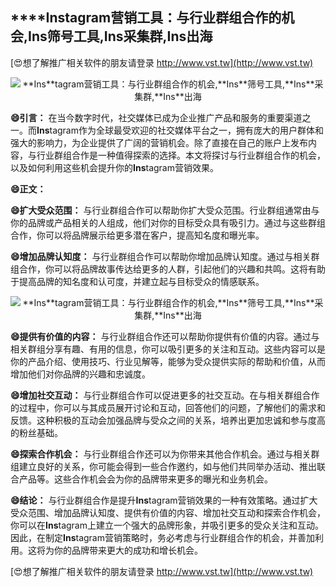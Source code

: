 ## ****Ins**tagram营销工具：与行业群组合作的机会,**Ins**筛号工具,**Ins**采集群,**Ins**出海**

[😍想了解推广相关软件的朋友请登录 http://www.vst.tw](http://www.vst.tw)

 <center><img src="https://vst.tw/MP4/tuiguang/png/2.png" alt="**Ins**tagram营销工具：与行业群组合作的机会,**Ins**筛号工具,**Ins**采集群,**Ins**出海"></center>

**😄引言：**
在当今数字时代，社交媒体已成为企业推广产品和服务的重要渠道之一。而**Ins**tagram作为全球最受欢迎的社交媒体平台之一，拥有庞大的用户群体和强大的影响力，为企业提供了广阔的营销机会。除了直接在自己的账户上发布内容，与行业群组合作是一种值得探索的选择。本文将探讨与行业群组合作的机会，以及如何利用这些机会提升你的**Ins**tagram营销效果。

**😄正文：**

**😄扩大受众范围：**
与行业群组合作可以帮助你扩大受众范围。行业群组通常由与你的品牌或产品相关的人组成，他们对你的目标受众具有吸引力。通过与这些群组合作，你可以将品牌展示给更多潜在客户，提高知名度和曝光率。

**😄增加品牌认知度：**
与行业群组合作可以帮助你增加品牌认知度。通过与相关群组合作，你可以将品牌故事传达给更多的人群，引起他们的兴趣和共鸣。这将有助于提高品牌的知名度和认可度，并建立起与目标受众的情感联系。

 <center><img src="https://vst.tw/MP4/tuiguang/png/1.png" alt="**Ins**tagram营销工具：与行业群组合作的机会,**Ins**筛号工具,**Ins**采集群,**Ins**出海"></center>

**😄提供有价值的内容：**
与行业群组合作还可以帮助你提供有价值的内容。通过与相关群组分享有趣、有用的信息，你可以吸引更多的关注和互动。这些内容可以是你的产品介绍、使用技巧、行业见解等，能够为受众提供实际的帮助和价值，从而增加他们对你品牌的兴趣和忠诚度。

**😄增加社交互动：**
与行业群组合作可以促进更多的社交互动。在与相关群组合作的过程中，你可以与其成员展开讨论和互动，回答他们的问题，了解他们的需求和反馈。这种积极的互动会加强品牌与受众之间的关系，培养出更加忠诚和参与度高的粉丝基础。

**😄探索合作机会：**
与行业群组合作还可以为你带来其他合作机会。通过与相关群组建立良好的关系，你可能会得到一些合作邀约，如与他们共同举办活动、推出联合产品等。这些合作机会会为你的品牌带来更多的曝光和业务机会。

**😄结论：**
与行业群组合作是提升**Ins**tagram营销效果的一种有效策略。通过扩大受众范围、增加品牌认知度、提供有价值的内容、增加社交互动和探索合作机会，你可以在**Ins**tagram上建立一个强大的品牌形象，并吸引更多的受众关注和互动。因此，在制定**Ins**tagram营销策略时，务必考虑与行业群组合作的机会，并善加利用。这将为你的品牌带来更大的成功和增长机会。

[😍想了解推广相关软件的朋友请登录 http://www.vst.tw](http://www.vst.tw)



